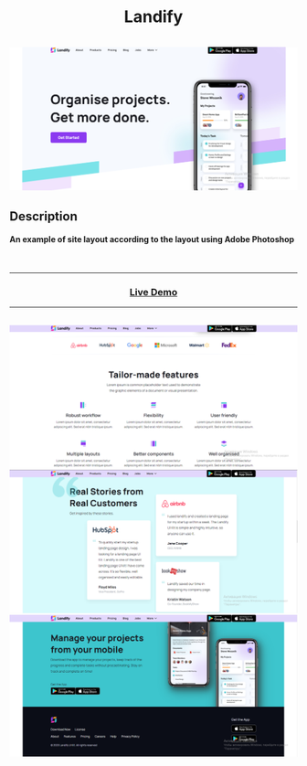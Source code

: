 <h1 align="center">Landify</h1>

</br>

<img src="./readme_assets/1.png">

</br>

## Description

#### An example of site layout according to the layout using Adobe Photoshop

</br>

---

### <p align="center"><a  href="https://guryanov-junior.github.io/Landify/">Live Demo</a></p>

---

</br>

<img src="./readme_assets/2.png">

</br>

<img src="./readme_assets/3.png">

</br>

<img src="./readme_assets/4.png">

</br>
